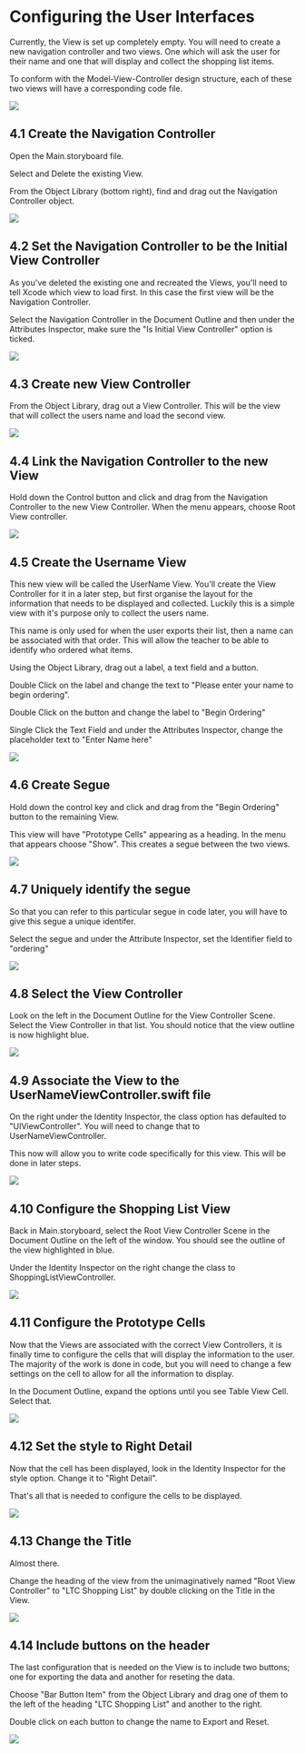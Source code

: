 # Configuring the User Interfaces

Currently, the View is set up completely empty. You will need to create a new navigation controller and two views. One which will ask the user for their name and one that will display and collect the shopping list items.

To conform with the Model-View-Controller design structure, each of these two views will have a corresponding code file.

![][7]

[7]: images/ltc-shopping-order-v1/configuring-the-user-interfaces.png

## 4.1 Create the Navigation Controller

Open the Main.storyboard file.

Select and Delete the existing View. 

From the Object Library (bottom right), find and drag out the Navigation Controller object.

![][8]

[8]: images/ltc-shopping-order-v1/create-the-navigation-controller.png

## 4.2 Set the Navigation Controller to be the Initial View Controller

As you've deleted the existing one and recreated the Views, you'll need to tell Xcode which view to load first. In this case the first view will be the Navigation Controller.

Select the Navigation Controller in the Document Outline and then under the Attributes Inspector, make sure the "Is Initial View Controller" option is ticked.

![][9]

[9]: images/ltc-shopping-order-v1/set-the-navigation-controller-to-be-the-initial-view-controller.png

## 4.3 Create new View Controller

From the Object Library, drag out a View Controller. This will be the view that will collect the users name and load the second view.

![][10]

[10]: images/ltc-shopping-order-v1/create-new-view-controller.png

## 4.4 Link the Navigation Controller to the new View

Hold down the Control button and click and drag from the Navigation Controller to the new View Controller. When the menu appears, choose Root View controller. 

![][11]

[11]: images/ltc-shopping-order-v1/link-the-navigation-controller-to-the-new-view.png

## 4.5 Create the Username View 

This new view will be called the UserName View. You'll create the View Controller for it in a later step, but first organise the layout for the information that needs to be displayed and collected. Luckily this is a simple view with it's purpose only to collect the users name.

This name is only used for when the user exports their list, then a name can be associated with that order. This will allow the teacher to be able to identify who ordered what items.

Using the Object Library, drag out a label, a text field and a button. 

Double Click on the label and change the text to "Please enter your name to begin ordering". 

Double Click on the button and change the label to "Begin Ordering"

Single Click the Text Field and under the Attributes Inspector, change the placeholder text to "Enter Name here"

![][12]

[12]: images/ltc-shopping-order-v1/create-the-username-view-.png

## 4.6 Create Segue

Hold down the control key and click and drag from the "Begin Ordering" button to the remaining View. 

This view will have "Prototype Cells" appearing as a heading. In the menu that appears choose "Show". This creates a segue between the two views.

![][13]

[13]: images/ltc-shopping-order-v1/create-segue.png

## 4.7 Uniquely identify the segue

So that you can refer to this particular segue in code later, you will have to give this segue a unique identifer.

Select the segue and under the Attribute Inspector, set the Identifier field to "ordering"

![][14]

[14]: images/ltc-shopping-order-v1/uniquely-identify-the-segue.png

## 4.8 Select the View Controller

Look on the left in the Document Outline for the View Controller Scene. Select the View Controller in that list. You should notice that the view outline is now highlight blue.

![][15]

[15]: images/ltc-shopping-order-v1/select-the-view-controller.png

## 4.9 Associate the View to the UserNameViewController.swift file

On the right under the Identity Inspector, the class option has defaulted to "UIViewController". You will need to change that to UserNameViewController.

This now will allow you to write code specifically for this view. This will be done in later steps.

![][16]

[16]: images/ltc-shopping-order-v1/associate-the-view-to-the-usernameviewcontrollerswift-file.png

## 4.10 Configure the Shopping List View

Back in Main.storyboard, select the Root View Controller Scene in the Document Outline on the left of the window. You should see the outline of the view highlighted in blue.

Under the Identity Inspector on the right change the class to ShoppingListViewController.

![][17]

[17]: images/ltc-shopping-order-v1/configure-the-shopping-list-view.png

## 4.11 Configure the Prototype Cells

Now that the Views are associated with the correct View Controllers, it is finally time to configure the cells that will display the information to the user. The majority of the work is done in code, but you will need to change a few settings on the cell to allow for all the information to display.

In the Document Outline, expand the options until you see Table View Cell. Select that.

![][18]

[18]: images/ltc-shopping-order-v1/configure-the-prototype-cells.png

## 4.12 Set the style to Right Detail

Now that the cell has been displayed, look in the Identity Inspector for the style option. Change it to "Right Detail".

That's all that is needed to configure the cells to be displayed.

![][19]

[19]: images/ltc-shopping-order-v1/set-the-style-to-right-detail.png

## 4.13 Change the Title

Almost there.

Change the heading of the view from the unimaginatively named "Root View Controller" to "LTC Shopping List" by double clicking on the Title in the View.

![][20]

[20]: images/ltc-shopping-order-v1/change-the-title.png

## 4.14 Include buttons on the header

The last configuration that is needed on the View is to include two buttons; one for exporting the data and another for reseting the data.

Choose "Bar Button Item" from the Object Library and drag one of them to the left of the heading "LTC Shopping List" and another to the right.

Double click on each button to change the name to Export and Reset.

![][21]

[21]: images/ltc-shopping-order-v1/include-buttons-on-the-header.png